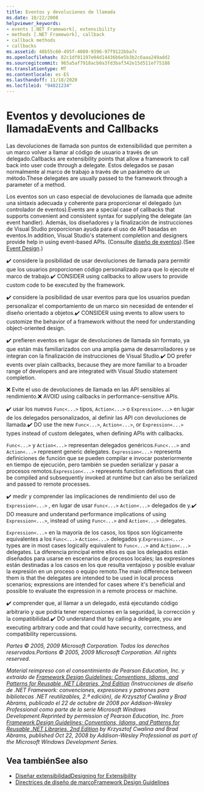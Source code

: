 ```yaml
---
title: Eventos y devoluciones de llamada
ms.date: 10/22/2008
helpviewer_keywords:
- events [.NET Framework], extensibility
- methods [.NET Framework], callback
- callback methods
- callbacks
ms.assetid: 48b55c60-495f-4089-9396-97f9122bba7c
ms.openlocfilehash: 82c1df01197e04d14436b6e5b3b2c6aaa249add2
ms.sourcegitcommit: 965a5af7918acb0a3fd3baf342e15d511ef75188
ms.translationtype: MT
ms.contentlocale: es-ES
ms.lasthandoff: 11/18/2020
ms.locfileid: "94821234"
---
```

# <a name="events-and-callbacks"></a><span data-ttu-id="6540f-102">Eventos y devoluciones de llamada</span><span class="sxs-lookup"><span data-stu-id="6540f-102">Events and Callbacks</span></span>
<span data-ttu-id="6540f-103">Las devoluciones de llamada son puntos de extensibilidad que permiten a un marco volver a llamar al código de usuario a través de un delegado.</span><span class="sxs-lookup"><span data-stu-id="6540f-103">Callbacks are extensibility points that allow a framework to call back into user code through a delegate.</span></span> <span data-ttu-id="6540f-104">Estos delegados se pasan normalmente al marco de trabajo a través de un parámetro de un método.</span><span class="sxs-lookup"><span data-stu-id="6540f-104">These delegates are usually passed to the framework through a parameter of a method.</span></span>

 <span data-ttu-id="6540f-105">Los eventos son un caso especial de devoluciones de llamada que admite una sintaxis adecuada y coherente para proporcionar el delegado (un controlador de eventos).</span><span class="sxs-lookup"><span data-stu-id="6540f-105">Events are a special case of callbacks that supports convenient and consistent syntax for supplying the delegate (an event handler).</span></span> <span data-ttu-id="6540f-106">Además, los diseñadores y la finalización de instrucciones de Visual Studio proporcionan ayuda para el uso de API basadas en eventos.</span><span class="sxs-lookup"><span data-stu-id="6540f-106">In addition, Visual Studio's statement completion and designers provide help in using event-based APIs.</span></span> <span data-ttu-id="6540f-107">(Consulte [diseño de eventos](event.md)).</span><span class="sxs-lookup"><span data-stu-id="6540f-107">(See [Event Design](event.md).)</span></span>

 <span data-ttu-id="6540f-108">✔️ considere la posibilidad de usar devoluciones de llamada para permitir que los usuarios proporcionen código personalizado para que lo ejecute el marco de trabajo.</span><span class="sxs-lookup"><span data-stu-id="6540f-108">✔️ CONSIDER using callbacks to allow users to provide custom code to be executed by the framework.</span></span>

 <span data-ttu-id="6540f-109">✔️ considere la posibilidad de usar eventos para que los usuarios puedan personalizar el comportamiento de un marco sin necesidad de entender el diseño orientado a objetos.</span><span class="sxs-lookup"><span data-stu-id="6540f-109">✔️ CONSIDER using events to allow users to customize the behavior of a framework without the need for understanding object-oriented design.</span></span>

 <span data-ttu-id="6540f-110">✔️ prefieren eventos en lugar de devoluciones de llamada sin formato, ya que están más familiarizados con una amplia gama de desarrolladores y se integran con la finalización de instrucciones de Visual Studio.</span><span class="sxs-lookup"><span data-stu-id="6540f-110">✔️ DO prefer events over plain callbacks, because they are more familiar to a broader range of developers and are integrated with Visual Studio statement completion.</span></span>

 <span data-ttu-id="6540f-111">❌ Evite el uso de devoluciones de llamada en las API sensibles al rendimiento.</span><span class="sxs-lookup"><span data-stu-id="6540f-111">❌ AVOID using callbacks in performance-sensitive APIs.</span></span>

 <span data-ttu-id="6540f-112">✔️ usar los nuevos `Func<...>` tipos, `Action<...>` o `Expression<...>` en lugar de los delegados personalizados, al definir las API con devoluciones de llamada.</span><span class="sxs-lookup"><span data-stu-id="6540f-112">✔️ DO use the new `Func<...>`, `Action<...>`, or `Expression<...>` types instead of custom delegates, when defining APIs with callbacks.</span></span>

 <span data-ttu-id="6540f-113">`Func<...>` y `Action<...>` representan delegados genéricos.</span><span class="sxs-lookup"><span data-stu-id="6540f-113">`Func<...>` and `Action<...>` represent generic delegates.</span></span> <span data-ttu-id="6540f-114">`Expression<...>` representa definiciones de función que se pueden compilar e invocar posteriormente en tiempo de ejecución, pero también se pueden serializar y pasar a procesos remotos.</span><span class="sxs-lookup"><span data-stu-id="6540f-114">`Expression<...>` represents function definitions that can be compiled and subsequently invoked at runtime but can also be serialized and passed to remote processes.</span></span>

 <span data-ttu-id="6540f-115">✔️ medir y comprender las implicaciones de rendimiento del uso de `Expression<...>` , en lugar de usar `Func<...>` `Action<...>` delegados de y.</span><span class="sxs-lookup"><span data-stu-id="6540f-115">✔️ DO measure and understand performance implications of using `Expression<...>`, instead of using `Func<...>` and `Action<...>` delegates.</span></span>

 <span data-ttu-id="6540f-116">`Expression<...>` en la mayoría de los casos, los tipos son lógicamente equivalentes a los `Func<...>` `Action<...>` delegados y.</span><span class="sxs-lookup"><span data-stu-id="6540f-116">`Expression<...>` types are in most cases logically equivalent to `Func<...>` and `Action<...>` delegates.</span></span> <span data-ttu-id="6540f-117">La diferencia principal entre ellos es que los delegados están diseñados para usarse en escenarios de procesos locales; las expresiones están destinadas a los casos en los que resulta ventajoso y posible evaluar la expresión en un proceso o equipo remoto.</span><span class="sxs-lookup"><span data-stu-id="6540f-117">The main difference between them is that the delegates are intended to be used in local process scenarios; expressions are intended for cases where it's beneficial and possible to evaluate the expression in a remote process or machine.</span></span>

 <span data-ttu-id="6540f-118">✔️ comprender que, al llamar a un delegado, está ejecutando código arbitrario y que podría tener repercusiones en la seguridad, la corrección y la compatibilidad.</span><span class="sxs-lookup"><span data-stu-id="6540f-118">✔️ DO understand that by calling a delegate, you are executing arbitrary code and that could have security, correctness, and compatibility repercussions.</span></span>

 <span data-ttu-id="6540f-119">*Partes &copy; 2005, 2009 Microsoft Corporation. Todos los derechos reservados.*</span><span class="sxs-lookup"><span data-stu-id="6540f-119">*Portions &copy; 2005, 2009 Microsoft Corporation. All rights reserved.*</span></span>

 <span data-ttu-id="6540f-120">*Material reimpreso con el consentimiento de Pearson Education, Inc. y extraído de [Framework Design Guidelines: Conventions, Idioms, and Patterns for Reusable .NET Libraries, 2nd Edition](https://www.informit.com/store/framework-design-guidelines-conventions-idioms-and-9780321545619) (Instrucciones de diseño de .NET Framework: convenciones, expresiones y patrones para bibliotecas .NET reutilizables, 2.ª edición), de Krzysztof Cwalina y Brad Abrams, publicado el 22 de octubre de 2008 por Addison-Wesley Professional como parte de la serie Microsoft Windows Development.*</span><span class="sxs-lookup"><span data-stu-id="6540f-120">*Reprinted by permission of Pearson Education, Inc. from [Framework Design Guidelines: Conventions, Idioms, and Patterns for Reusable .NET Libraries, 2nd Edition](https://www.informit.com/store/framework-design-guidelines-conventions-idioms-and-9780321545619) by Krzysztof Cwalina and Brad Abrams, published Oct 22, 2008 by Addison-Wesley Professional as part of the Microsoft Windows Development Series.*</span></span>

## <a name="see-also"></a><span data-ttu-id="6540f-121">Vea también</span><span class="sxs-lookup"><span data-stu-id="6540f-121">See also</span></span>

- [<span data-ttu-id="6540f-122">Diseñar extensibilidad</span><span class="sxs-lookup"><span data-stu-id="6540f-122">Designing for Extensibility</span></span>](designing-for-extensibility.md)
- [<span data-ttu-id="6540f-123">Directrices de diseño de marco</span><span class="sxs-lookup"><span data-stu-id="6540f-123">Framework Design Guidelines</span></span>](index.md)
